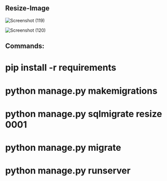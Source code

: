 ﻿## Resize-Image
 
![Screenshot (119)](https://user-images.githubusercontent.com/54932235/115500754-9512ea80-a28f-11eb-970d-c35909339af2.png)

![Screenshot (120)](https://user-images.githubusercontent.com/54932235/115500856-c25f9880-a28f-11eb-9cea-cfa6433a1dd2.png)

## Commands:

# pip install -r requirements
# python manage.py makemigrations
# python manage.py sqlmigrate resize 0001
# python manage.py migrate
# python manage.py runserver

